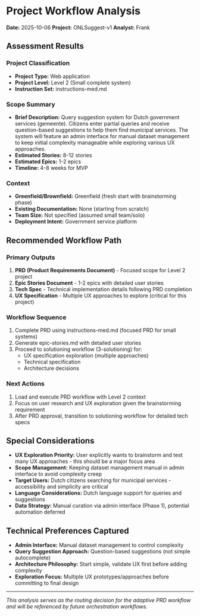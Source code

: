 # Project Workflow Analysis

**Date:** 2025-10-06
**Project:** ONLSuggest-v1
**Analyst:** Frank

## Assessment Results

### Project Classification

- **Project Type:** Web application
- **Project Level:** Level 2 (Small complete system)
- **Instruction Set:** instructions-med.md

### Scope Summary

- **Brief Description:** Query suggestion system for Dutch government services (gemeente). Citizens enter partial queries and receive question-based suggestions to help them find municipal services. The system will feature an admin interface for manual dataset management to keep initial complexity manageable while exploring various UX approaches.
- **Estimated Stories:** 8-12 stories
- **Estimated Epics:** 1-2 epics
- **Timeline:** 4-8 weeks for MVP

### Context

- **Greenfield/Brownfield:** Greenfield (fresh start with brainstorming phase)
- **Existing Documentation:** None (starting from scratch)
- **Team Size:** Not specified (assumed small team/solo)
- **Deployment Intent:** Government service platform

## Recommended Workflow Path

### Primary Outputs

1. **PRD (Product Requirements Document)** - Focused scope for Level 2 project
2. **Epic Stories Document** - 1-2 epics with detailed user stories
3. **Tech Spec** - Technical implementation details following PRD completion
4. **UX Specification** - Multiple UX approaches to explore (critical for this project)

### Workflow Sequence

1. Complete PRD using instructions-med.md (focused PRD for small systems)
2. Generate epic-stories.md with detailed user stories
3. Proceed to solutioning workflow (3-solutioning) for:
   - UX specification exploration (multiple approaches)
   - Technical specification
   - Architecture decisions

### Next Actions

1. Load and execute PRD workflow with Level 2 context
2. Focus on user research and UX exploration given the brainstorming requirement
3. After PRD approval, transition to solutioning workflow for detailed tech specs

## Special Considerations

- **UX Exploration Priority:** User explicitly wants to brainstorm and test many UX approaches - this should be a major focus area
- **Scope Management:** Keeping dataset management manual in admin interface to avoid complexity creep
- **Target Users:** Dutch citizens searching for municipal services - accessibility and simplicity are critical
- **Language Considerations:** Dutch language support for queries and suggestions
- **Data Strategy:** Manual curation via admin interface (Phase 1), potential automation deferred

## Technical Preferences Captured

- **Admin Interface:** Manual dataset management to control complexity
- **Query Suggestion Approach:** Question-based suggestions (not simple autocomplete)
- **Architecture Philosophy:** Start simple, validate UX first before adding complexity
- **Exploration Focus:** Multiple UX prototypes/approaches before committing to final design

---

_This analysis serves as the routing decision for the adaptive PRD workflow and will be referenced by future orchestration workflows._